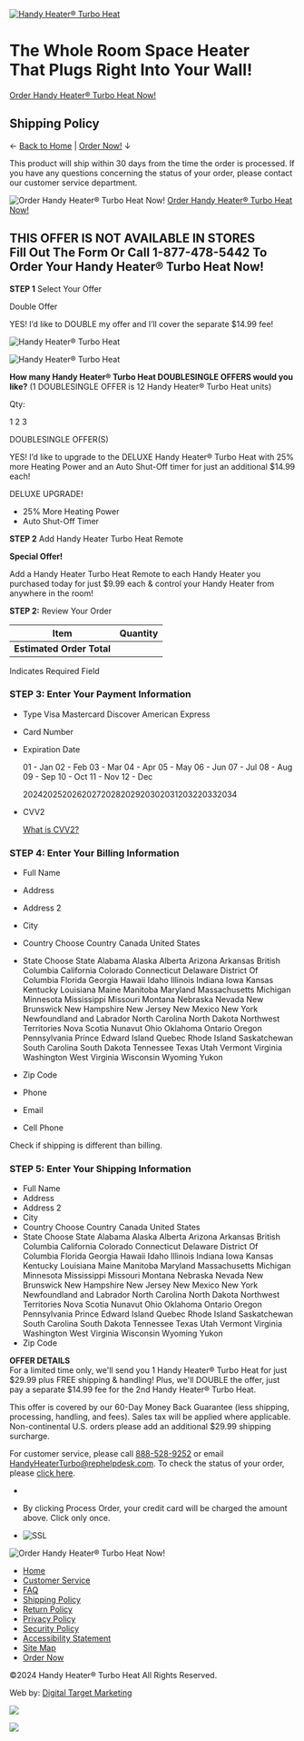 [![Handy Heater® Turbo Heat](/images/desktop/3.0000/logo.png?appV=6.0.1724.1550)](https://www.buyturboheat.com/index.dtm)

The Whole Room Space Heater  
That Plugs Right Into Your Wall!
==============================================================

[Order Handy Heater® Turbo Heat Now!](#order "Order Handy Heater® Turbo Heat Now!")

Shipping Policy
---------------

← [Back to Home](https://www.buyturboheat.com/Index.dtm "Back to Home") | [Order Now!](#order "Order Now!") ↓

This product will ship within 30 days from the time the order is processed. If you have any questions concerning the status of your order, please contact our customer service department.

![Order Handy Heater® Turbo Heat Now!](/images/desktop/3.0000/sub-product.png?appV=6.0.1724.1550) [Order Handy Heater® Turbo Heat Now!](#order "Order Handy Heater® Turbo Heat Now!")

THIS OFFER IS NOT AVAILABLE IN STORES  
Fill Out The Form Or Call 1-877-478-5442 To Order Your **Handy Heater® Turbo Heat** Now!
--------------------------------------------------------------------------------------------------------------------------------

**STEP 1** Select Your Offer

Double Offer

YES! I’d like to DOUBLE my offer and I’ll cover the separate $14.99 fee!

![Handy Heater® Turbo Heat](/images/products/double-V3.png)

![Handy Heater® Turbo Heat](/images/products/single-V3.png)

**How many Handy Heater® Turbo Heat DOUBLESINGLE OFFERS would you like?** (1 DOUBLESINGLE OFFER is 12 Handy Heater® Turbo Heat units)

Qty:

1 2 3

DOUBLESINGLE OFFER(S)

YES! I’d like to upgrade to the DELUXE Handy Heater® Turbo Heat with 25% more Heating Power and an Auto Shut-Off timer for just an additional $14.99 each!

DELUXE UPGRADE!

* 25% More Heating Power
* Auto Shut-Off Timer

**STEP 2** Add Handy Heater Turbo Heat Remote

**Special Offer!**

Add a Handy Heater Turbo Heat Remote to each Handy Heater you purchased today for just $9.99 each & control your Handy Heater from anywhere in the room!

**STEP 2:** Review Your Order

| Item | Quantity |
| --- | --- |
| **Estimated Order Total** |     |

Indicates Required Field

### **STEP 3:** Enter Your Payment Information

* Type Visa Mastercard Discover American Express
* Card Number 
* Expiration Date
    
    01 - Jan 02 - Feb 03 - Mar 04 - Apr 05 - May 06 - Jun 07 - Jul 08 - Aug 09 - Sep 10 - Oct 11 - Nov 12 - Dec
    
    20242025202620272028202920302031203220332034
    
* CVV2
    
    [What is CVV2?](https://www.buyturboheat.com/shared/cvv.html "Learn What is CVV2")
    

### **STEP 4:** Enter Your Billing Information

* Full Name 
* Address
    
* Address 2 
* City 
* Country Choose Country Canada United States
* State Choose State Alabama Alaska Alberta Arizona Arkansas British Columbia California Colorado Connecticut Delaware District Of Columbia Florida Georgia Hawaii Idaho Illinois Indiana Iowa Kansas Kentucky Louisiana Maine Manitoba Maryland Massachusetts Michigan Minnesota Mississippi Missouri Montana Nebraska Nevada New Brunswick New Hampshire New Jersey New Mexico New York Newfoundland and Labrador North Carolina North Dakota Northwest Territories Nova Scotia Nunavut Ohio Oklahoma Ontario Oregon Pennsylvania Prince Edward Island Quebec Rhode Island Saskatchewan South Carolina South Dakota Tennessee Texas Utah Vermont Virginia Washington West Virginia Wisconsin Wyoming Yukon
* Zip Code 
* Phone 
* Email 
* Cell Phone 

Check if shipping is different than billing.

### **STEP 5:** Enter Your Shipping Information

* Full Name 
* Address 
* Address 2 
* City 
* Country Choose Country Canada United States
* State Choose State Alabama Alaska Alberta Arizona Arkansas British Columbia California Colorado Connecticut Delaware District Of Columbia Florida Georgia Hawaii Idaho Illinois Indiana Iowa Kansas Kentucky Louisiana Maine Manitoba Maryland Massachusetts Michigan Minnesota Mississippi Missouri Montana Nebraska Nevada New Brunswick New Hampshire New Jersey New Mexico New York Newfoundland and Labrador North Carolina North Dakota Northwest Territories Nova Scotia Nunavut Ohio Oklahoma Ontario Oregon Pennsylvania Prince Edward Island Quebec Rhode Island Saskatchewan South Carolina South Dakota Tennessee Texas Utah Vermont Virginia Washington West Virginia Wisconsin Wyoming Yukon
* Zip Code 

**OFFER DETAILS**  
For a limited time only, we'll send you 1 Handy Heater® Turbo Heat for just $29.99 plus FREE shipping & handling! Plus, we'll DOUBLE the offer, just pay a separate $14.99 fee for the 2nd Handy Heater® Turbo Heat.

This offer is covered by our 60-Day Money Back Guarantee (less shipping, processing, handling, and fees). Sales tax will be applied where applicable. Non-continental U.S. orders please add an additional $29.99 shipping surcharge.

For customer service, please call [888-528-9252](tel:888-528-9252) or email [HandyHeaterTurbo@rephelpdesk.com](mailto:HandyHeaterTurbo@rephelpdesk.com). To check the status of your order, please [click here](https://handyheaterturbo.worldpackusaorderstatus.com/).

* 
* By clicking Process Order, your credit card will be charged the amount above. Click only once.
    
* ![SSL](/shared/images/PositiveSSL_tl_trans.png?appV=6.0.1724.1550)

![Order Handy Heater® Turbo Heat Now!](/images/desktop/3.0000/form-product.png?appV=6.0.1724.1550)

* [Home](https://www.buyturboheat.com/Index.dtm "Handy Heater® Turbo Heat | Home")
* [Customer Service](https://www.buyturboheat.com/Customer-Service.dtm "Handy Heater® Turbo Heat | Customer Service")
* [FAQ](https://www.buyturboheat.com/FAQ.dtm "Handy Heater® Turbo Heat | FAQ")
* [Shipping Policy](https://www.buyturboheat.com/Shipping-Policy.dtm "Handy Heater® Turbo Heat | Shipping Policy")
* [Return Policy](https://www.buyturboheat.com/Return-Policy.dtm "Handy Heater® Turbo Heat | Return Policy")
* [Privacy Policy](https://www.buyturboheat.com/Privacy-Policy.dtm "Handy Heater® Turbo Heat | Privacy Policy")
* [Security Policy](https://www.buyturboheat.com/Security-Policy.dtm "Handy Heater® Turbo Heat | Security Policy")
* [Accessibility Statement](https://www.buyturboheat.com/shared/accessibility.html "Handy Heater® Turbo Heat | Accessibility Statement")
* [Site Map](https://www.buyturboheat.com/Sitemap.dtm "Handy Heater® Turbo Heat | Site Map")
* [Order Now](#order "Order Handy Heater® Turbo Heat Now")

©2024 Handy Heater® Turbo Heat All Rights Reserved.

Web by: [Digital Target Marketing](https://www.digitaltargetmarketing.com/ "Digital Target Marketing")

   

![](https://www.facebook.com/tr?id=918014066509753&ev=PageView&noscript=1)

            

![](https://trc.taboola.com/1418302/log/3/unip?en=page_view)